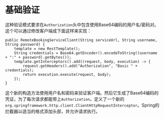 # 基础验证

这种验证模式要求在`Authorization`头中包含使用Base64编码的用户名/密码对。这个可以通过修改客户端成下面这样来实现：

```
public RemoteBookingServiceClient(String serviceUrl, String username, String password) {
	template = new RestTemplate();  
	String credentials = Base64.getEncoder().encodeToString((username + ":" + password).getBytes());  
	template.getInterceptors().add((request, body, execution) -> {    
		request.getHeaders().add("Authorization", "Basic " + credentials);    
		return execution.execute(request, body);  
	}); 
}
```

这个新的构造方法使用用户名和密码来验证客户端。然后它生成了Base64编码的凭证，为了每次请求都能带上`Authorization`，定义了一个新的`org.springframework.http.client.ClientHttpRequestInterceptor`。Spring的拦截器以适当的格式添加头部，并允许请求执行。